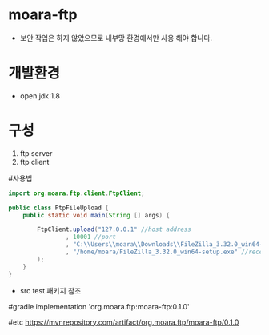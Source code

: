 # moara-ftp
- 보안 작업은 하지 않았으므로 내부망 환경에서만 사용 해야 합니다.

# 개발환경
-   open jdk 1.8

# 구성
1. ftp server 
2. ftp client

 
#사용법
```java
import org.moara.ftp.client.FtpClient;

public class FtpFileUpload {
	public static void main(String [] args) {

		FtpClient.upload("127.0.0.1" //host address
				, 10001 //port
				, "C:\\Users\\moara\\Downloads\\FileZilla_3.32.0_win64-setup.exe" // send file path
				, "/home/moara/FileZilla_3.32.0_win64-setup.exe" //receive save file path
		);
	}
}
```
- src test 패키지 참조

#gradle
implementation 'org.moara.ftp:moara-ftp:0.1.0'

#etc
https://mvnrepository.com/artifact/org.moara.ftp/moara-ftp/0.1.0

